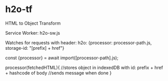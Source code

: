 # h2o-tf

HTML to Object Transform

Service Worker:  h2o-sw.js

Watches for requests with header:  h2o: {processor: processor-path.js, storage-id: "[prefix] + href"}

const {processor} = await import([processor-path].js);

processor(fetchedHTML){
    //stores object in indexedDB with id:  prefix + href + hashcode of body 
    //sends message when done
}

<h2o-lilies fetch href="..."></h2o-lilies> 
